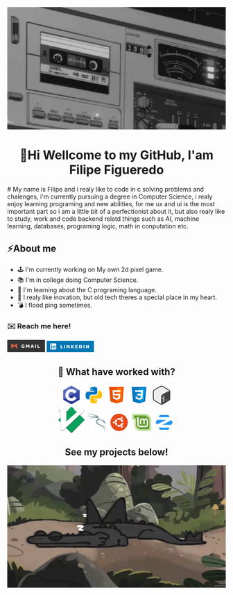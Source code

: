 <img src="https://github.com/kailwz/kailwz/blob/main/images/banner.gif" style="width:846px; height:auto">

<h1 align="center">🎯Hi Wellcome to my GitHub, I'am Filipe Figueredo</h1>
<p># My name is Filipe and i realy like to code in c solving problems and chalenges, i'm currently pursuing a degree in  Computer Science, i realy enjoy learning programing and new abilities, for me ux and ui is the most important part so i am a little bit of a perfectionist about it, but also realy like to study, work and code backend relatd things such as AI, machine learning, databases, programing logic, math in conputation etc.</p>

<div>
	<h2>⚡About me</h2>
	<ul>
		<li>🕹️ I'm currently working on My own 2d pixel game.</li>
		<li>📚 I'm in college doing Computer Science.</li>
		<li>🔭 I'm learning about the C programing language.</li>
		<li>📼 I realy like inovation, but old tech theres a special place in my heart.</li>
		<li>💣 I flood ping sometimes.</li>
	</ul>
</div>

<h3>✉️ Reach me here!</h3>
<a href="kailwz462@gmail.com" style="text-decoration: none;">
	<img src="https://github.com/kailwz/kailwz/blob/main/images/gmail_icon.png">
</a>
<a href="https://www.linkedin.com/in/filipe-figueredo-2ba1b4263?utm_source=share&utm_campaign=share_via&utm_content=profile&utm_medium=android_app" style="text-decoration: none;">
	<img src="https://github.com/kailwz/kailwz/blob/main/images/linkedin_icon.png">
</a>

<h2 align="center">🚀 What have worked with?</h2>

<div align="center">
	<img src="https://github.com/kailwz/kailwz/blob/main/images/c_icon.png">
	<img src="https://github.com/kailwz/kailwz/blob/main/images/python_icon.png">
	<img src="https://github.com/kailwz/kailwz/blob/main/images/html_icon.png">
	<img src="https://github.com/kailwz/kailwz/blob/main/images/css_icon.png">
	<img src="https://github.com/kailwz/kailwz/blob/main/images/bash_icon.png">
</div>

<div align="center">
	<img src="https://github.com/kailwz/kailwz/blob/main/images/vim_icon.png">
	<img src="https://github.com/kailwz/kailwz/blob/main/images/kali_icon.png">
	<img src="https://github.com/kailwz/kailwz/blob/main/images/ubuntu_icon.png">
	<img src="https://github.com/kailwz/kailwz/blob/main/images/mint_icon.png">
	<img src="https://github.com/kailwz/kailwz/blob/main/images/zorin_icon.png">
</div>

<h2 align="center">See my projects below!</h2>
<img src="https://github.com/kailwz/kailwz/blob/main/images/decoration.png" style="width:auto; height:auto">

